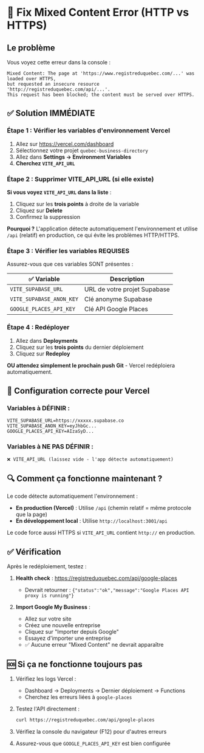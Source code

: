# 🔧 Fix Mixed Content Error (HTTP vs HTTPS)

## Le problème

Vous voyez cette erreur dans la console :
```
Mixed Content: The page at 'https://www.registreduquebec.com/...' was loaded over HTTPS,
but requested an insecure resource 'http://registreduquebec.com/api/...'.
This request has been blocked; the content must be served over HTTPS.
```

## ✅ Solution IMMÉDIATE

### Étape 1 : Vérifier les variables d'environnement Vercel

1. Allez sur https://vercel.com/dashboard
2. Sélectionnez votre projet `quebec-business-directory`
3. Allez dans **Settings → Environment Variables**
4. **Cherchez `VITE_API_URL`**

### Étape 2 : Supprimer VITE_API_URL (si elle existe)

**Si vous voyez `VITE_API_URL` dans la liste** :
1. Cliquez sur les **trois points** à droite de la variable
2. Cliquez sur **Delete**
3. Confirmez la suppression

**Pourquoi ?** L'application détecte automatiquement l'environnement et utilise `/api` (relatif) en production, ce qui évite les problèmes HTTP/HTTPS.

### Étape 3 : Vérifier les variables REQUISES

Assurez-vous que ces variables SONT présentes :

| ✅ Variable | Description |
|------------|-------------|
| `VITE_SUPABASE_URL` | URL de votre projet Supabase |
| `VITE_SUPABASE_ANON_KEY` | Clé anonyme Supabase |
| `GOOGLE_PLACES_API_KEY` | Clé API Google Places |

### Étape 4 : Redéployer

1. Allez dans **Deployments**
2. Cliquez sur les **trois points** du dernier déploiement
3. Cliquez sur **Redeploy**

**OU attendez simplement le prochain push Git** - Vercel redéploiera automatiquement.

## 🎯 Configuration correcte pour Vercel

### Variables à DÉFINIR :
```
VITE_SUPABASE_URL=https://xxxxx.supabase.co
VITE_SUPABASE_ANON_KEY=eyJhbGc...
GOOGLE_PLACES_API_KEY=AIzaSyD...
```

### Variables à NE PAS DÉFINIR :
```
❌ VITE_API_URL (laissez vide - l'app détecte automatiquement)
```

## 🔍 Comment ça fonctionne maintenant ?

Le code détecte automatiquement l'environnement :

- **En production (Vercel)** : Utilise `/api` (chemin relatif = même protocole que la page)
- **En développement local** : Utilise `http://localhost:3001/api`

Le code force aussi HTTPS si `VITE_API_URL` contient `http://` en production.

## ✅ Vérification

Après le redéploiement, testez :

1. **Health check** : https://registreduquebec.com/api/google-places
   - Devrait retourner : `{"status":"ok","message":"Google Places API proxy is running"}`

2. **Import Google My Business** :
   - Allez sur votre site
   - Créez une nouvelle entreprise
   - Cliquez sur "Importer depuis Google"
   - Essayez d'importer une entreprise
   - ✅ Aucune erreur "Mixed Content" ne devrait apparaître

## 🆘 Si ça ne fonctionne toujours pas

1. Vérifiez les logs Vercel :
   - Dashboard → Deployments → Dernier déploiement → Functions
   - Cherchez les erreurs liées à `google-places`

2. Testez l'API directement :
   ```bash
   curl https://registreduquebec.com/api/google-places
   ```

3. Vérifiez la console du navigateur (F12) pour d'autres erreurs

4. Assurez-vous que `GOOGLE_PLACES_API_KEY` est bien configurée
